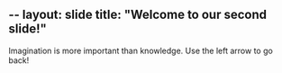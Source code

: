 --
layout: slide
title: "Welcome to our second slide!"
---
Imagination is more important than knowledge. 
Use the left arrow to go back!
